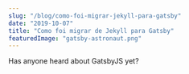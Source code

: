 ```yaml
---
slug: "/blog/como-foi-migrar-jekyll-para-gatsby"
date: "2019-10-07"
title: "Como foi migrar de Jekyll para Gatsby"
featuredImage: "gatsby-astronaut.png" 
---
```

Has anyone heard about GatsbyJS yet?
